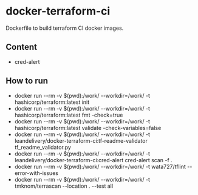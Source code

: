 # docker-terraform-ci

Dockerfile to build terraform CI docker images.

## Content

- cred-alert

## How to run

- docker run --rm -v $(pwd):/work/ --workdir=/work/ -t hashicorp/terraform:latest init
- docker run --rm -v $(pwd):/work/ --workdir=/work/ -t hashicorp/terraform:latest fmt -check=true
- docker run --rm -v $(pwd):/work/ --workdir=/work/ -t hashicorp/terraform:latest validate -check-variables=false
- docker run --rm -v $(pwd):/work/ --workdir=/work/ -t leandelivery/docker-terraform-ci:tf-readme-validator tf_readme_validator.py
- docker run --rm -v $(pwd):/work/ --workdir=/work/ -t leandelivery/docker-terraform-ci:cred-alert cred-alert scan -f .
- docker run --rm -v $(pwd):/work/ --workdir=/work/ -t wata727/tflint --error-with-issues
- docker run --rm -v $(pwd):/work/ --workdir=/work/ -t tmknom/terrascan --location . --test all
